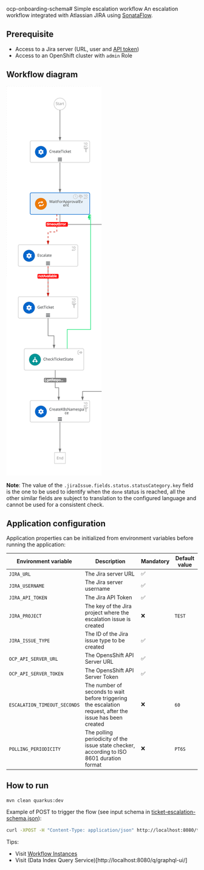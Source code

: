 ocp-onboarding-schema# Simple escalation workflow
An escalation workflow integrated with Atlassian JIRA using [SonataFlow](https://sonataflow.org/serverlessworkflow/latest/index.html).

## Prerequisite
* Access to a Jira server (URL, user and [API token](https://support.atlassian.com/atlassian-account/docs/manage-api-tokens-for-your-atlassian-account/))
* Access to an OpenShift cluster with `admin` Role

## Workflow diagram
![Escalation workflow diagram](https://raw.githubusercontent.com/parodos-dev/serverless-workflows/refs/heads/v1.3.x/escalation/ticketEscalation.svg)

**Note**:
The value of the `.jiraIssue.fields.status.statusCategory.key` field is the one to be used to identify when the `done` status is reached, all the other
similar fields are subject to translation to the configured language and cannot be used for a consistent check.

## Application configuration
Application properties can be initialized from environment variables before running the application:

| Environment variable  | Description | Mandatory | Default value |
|-----------------------|-------------|-----------|---------------|
| `JIRA_URL`            | The Jira server URL | ✅ | |
| `JIRA_USERNAME`       | The Jira server username | ✅ | |
| `JIRA_API_TOKEN`      | The Jira API Token | ✅ | |
| `JIRA_PROJECT`        | The key of the Jira project where the escalation issue is created | ❌ | `TEST` |
| `JIRA_ISSUE_TYPE`     | The ID of the Jira issue type to be created | ✅ | |
| `OCP_API_SERVER_URL`  | The OpensShift API Server URL | ✅ | |
| `OCP_API_SERVER_TOKEN`| The OpensShift API Server Token | ✅ | |
| `ESCALATION_TIMEOUT_SECONDS` | The number of seconds to wait before triggering the escalation request, after the issue has been created | ❌ | `60` |
| `POLLING_PERIODICITY` | The polling periodicity of the issue state checker, according to ISO 8601 duration format | ❌ | `PT6S` |

## How to run

```bash
mvn clean quarkus:dev
```

Example of POST to trigger the flow (see input schema in [ticket-escalation-schema.json](https://github.com/parodos-dev/serverless-workflows/blob/v1.3.x/escalation/schemas/ticket-escalation-schema.json)):
```bash
curl -XPOST -H "Content-Type: application/json" http://localhost:8080/ticket-escalation -d '{"namespace": "_YOUR_NAMESPACE_"}'
```

Tips:
* Visit [Workflow Instances](http://localhost:8080/q/dev/org.kie.kogito.kogito-quarkus-serverless-workflow-devui/workflowInstances)
* Visit (Data Index Query Service)[http://localhost:8080/q/graphql-ui/]
